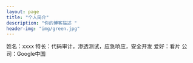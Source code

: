 ```yaml
---
layout: page
title: "个人简介"
description: "你的博客描述 " 
header-img: "img/green.jpg"
---
```


姓名：xxxx
特长：代码审计，渗透测试，应急响应，安全开发
爱好：看片
公司：Google中国





